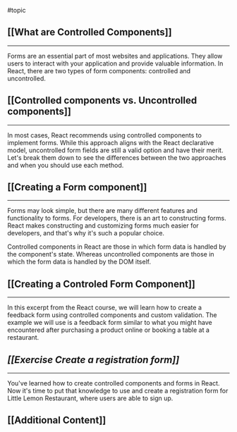 #topic 
## [[What are Controlled Components]]
___

Forms are an essential part of most websites and applications. They allow users to interact with your application and provide valuable information. In React, there are two types of form components: controlled and uncontrolled.
## [[Controlled components vs. Uncontrolled components]]
___
In most cases, React recommends using controlled components to implement forms. While this approach aligns with the React declarative model, uncontrolled form fields are still a valid option and have their merit. Let's break them down to see the differences between the two approaches and when you should use each method.


## [[Creating a Form component]]
___
Forms may look simple, but there are many different features and functionality to forms. For developers, there is an art to constructing forms. React makes constructing and customizing forms much easier for developers, and that's why it's such a popular choice.

Controlled components in React are those in which form data is handled by the component's state. Whereas uncontrolled components are those in which the form data is handled by the DOM itself.
## [[Creating a Controled Form Component]]
___
In this excerpt from the React course, we will learn how to create a feedback form using controlled components and custom validation. The example we will use is a feedback form similar to what you might have encountered after purchasing a product online or booking a table at a restaurant.

## _[[Exercise Create a registration form]]_
____
You've learned how to create controlled components and forms in React. Now it's time to put that knowledge to use and create a registration form for Little Lemon Restaurant, where users are able to sign up.


## [[Additional Content]]